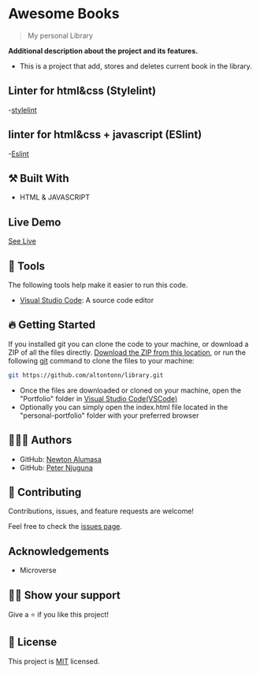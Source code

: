 

# Awesome Books

> My personal Library

**Additional description about the project and its features.**
- This is a project that add, stores and deletes current book in the library. 

## Linter for html&css (Stylelint)
-[stylelint](https://github.com/microverseinc/linters-config/tree/master/html-css)

## linter for html&css + javascript (ESlint)
-[Eslint](https://github.com/microverseinc/linters-config/tree/master/html-css-js)

## ⚒️ Built With

- HTML & JAVASCRIPT

## Live Demo
[See Live](https://altontonn.github.io/library/)


## 🧰 Tools

The following tools help make it easier to run this code.

- [Visual Studio Code](https://code.visualstudio.com/): A source code editor

## 🔥 Getting Started

If you installed git you can clone the code to your machine, or download a ZIP of all the files directly.
[Download the ZIP from this location](https://github.com/altontonn/library/archive/refs/heads/main.zip), or run the following [git](https://git-scm.com/downloads) command to clone the files to your machine:

```bash
git https://github.com/altontonn/library.git
```

- Once the files are downloaded or cloned on your machine, open the "Portfolio" folder in [Visual Studio Code(VSCode)](https://code.visualstudio.com/)
- Optionally you can simply open the index.html file located in the "personal-portfolio" folder with your preferred browser

## 🙎🏾‍♂️ Authors

- GitHub: [Newton Alumasa](https://github.com/altontonn)
- GitHub: [Peter Njuguna](https://github.com/peterboro)

## 🤝 Contributing

Contributions, issues, and feature requests are welcome!

Feel free to check the [issues page](https://github.com/altontonn/library/issues).

## Acknowledgements

- Microverse

## 👊🏾 Show your support

Give a ⭐️ if you like this project!

## 📝 License

This project is [MIT](./LICENSE) licensed.
